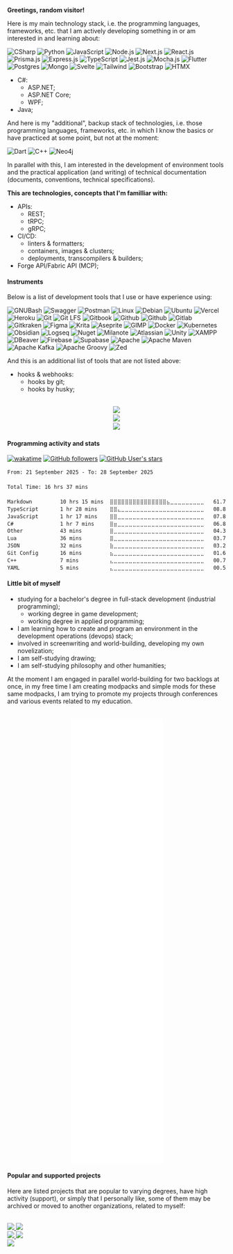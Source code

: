 <!-- markdownlint-disable -->
**Greetings, random visitor!**

Here is my main technology stack, i.e. the programming languages, frameworks, etc. that I am actively developing something in or
am interested in and learning about:

![CSharp](https://img.shields.io/badge/-.NET-000?&logo=dotnet)
![Python](https://img.shields.io/badge/-Python-000?&logo=Python)
![JavaScript](https://img.shields.io/badge/-JavaScript-000?&logo=JavaScript)
![Node.js](https://img.shields.io/badge/-Node.js-000?&logo=nodedotjs)
![Next.js](https://img.shields.io/badge/-Next.js-000?&logo=nextdotjs)
![React.js](https://img.shields.io/badge/-React.js-000?&logo=react)
![Prisma.js](https://img.shields.io/badge/-Prisma.js-000?&logo=prisma)
![Express.js](https://img.shields.io/badge/-Express.js-000?&logo=express)
![TypeScript](https://img.shields.io/badge/-TypeScript-000?&logo=TypeScript)
![Jest.js](https://img.shields.io/badge/-Jest.js-000?&logo=jest)
![Mocha.js](https://img.shields.io/badge/-Mocha.js-000?&logo=mocha)
![Flutter](https://img.shields.io/badge/-Flutter-000?&logo=flutter)
![Postgres](https://img.shields.io/badge/-Postgres-000?&logo=postgresql)
![Mongo](https://img.shields.io/badge/-Mongo-000?&logo=mongodb)
![Svelte](https://img.shields.io/badge/-Svelte-000?&logo=svelte)
![Tailwind](https://img.shields.io/badge/-Tailwind-000?&logo=tailwindcss)
![Bootstrap](https://img.shields.io/badge/-Bootstrap-000?&logo=bootstrap)
![HTMX](https://img.shields.io/badge/-HTMX-000?&logo=htmx)

- C#:
  - ASP.NET;
  - ASP.NET Core;
  - WPF;
- Java;

And here is my "additional", backup stack of technologies, i.e. those programming languages, frameworks, etc. in which I know the basics or have practiced at some point, but not at the moment:

![Dart](https://img.shields.io/badge/-Dart-000?&logo=dart)
![C++](https://img.shields.io/badge/-C++-000?&logo=cplusplus)
![Neo4j](https://img.shields.io/badge/-Neo4j-000?&logo=neo4j)

In parallel with this, I am interested in the development of environment tools and the practical application (and writing) of technical documentation (documents, conventions, technical specifications).

**This are technologies, concepts that I'm familliar with:**

- APIs:
  - REST;
  - tRPC;
  - gRPC;
- CI/CD:
  - linters & formatters;
  - containers, images & clusters;
  - deployments, transcompilers & builders;
- Forge API/Fabric API (MCP);

#### Instruments

Below is a list of development tools that I use or have experience using:

![GNUBash](https://img.shields.io/badge/-GNU%20Bash-000?&logo=gnubash)
![Swagger](https://img.shields.io/badge/-Swagger-000?&logo=swagger)
![Postman](https://img.shields.io/badge/-Postman-000?&logo=postman)
![Linux](https://img.shields.io/badge/-Linux-000?&logo=linux)
![Debian](https://img.shields.io/badge/-Debian-000?&logo=debian)
![Ubuntu](https://img.shields.io/badge/-Ubuntu-000?&logo=ubuntu)
![Vercel](https://img.shields.io/badge/-Vercel-000?&logo=vercel)
![Heroku](https://img.shields.io/badge/-Heroku-000?&logo=heroku)
![Git](https://img.shields.io/badge/-Git-000?&logo=git)
![Git LFS](https://img.shields.io/badge/-Git%20LFS-000?&logo=gitlfs)
![Gitbook](https://img.shields.io/badge/-Gitbook-000?&logo=gitbook)
![Github](https://img.shields.io/badge/-Github-000?&logo=github)
![Github](https://img.shields.io/badge/-Github%20Actions-000?&logo=githubactions)
![Gitlab](https://img.shields.io/badge/-Gitlab-000?&logo=gitlab)
![Gitkraken](https://img.shields.io/badge/-Gitkraken-000?&logo=gitkraken)
![Figma](https://img.shields.io/badge/-Figma-000?&logo=figma)
![Krita](https://img.shields.io/badge/-Krita-000?&logo=Krita)
![Aseprite](https://img.shields.io/badge/-Aseprite-000?&logo=aseprite)
![GIMP](https://img.shields.io/badge/-GIMP-000?&logo=gimp)
![Docker](https://img.shields.io/badge/-Docker-000?&logo=docker)
![Kubernetes](https://img.shields.io/badge/-Kubernetes-000?&logo=kubernetes)
![Obsidian](https://img.shields.io/badge/-Obsidian-000?&logo=obsidian)
![Logseq](https://img.shields.io/badge/-Logseq-000?&logo=logseq)
![Nuget](https://img.shields.io/badge/-Nuget-000?&logo=nuget)
![Milanote](https://img.shields.io/badge/-Milanote-000?&logo=milanote)
![Atlassian](https://img.shields.io/badge/-Atlassian-000?&logo=atlassian)
![Unity](https://img.shields.io/badge/-Unity-000?&logo=unity)
![XAMPP](https://img.shields.io/badge/-XAMPP-000?&logo=xampp)
![DBeaver](https://img.shields.io/badge/-DBeaver-000?&logo=dbeaver)
![Firebase](https://img.shields.io/badge/-Firebase-000?&logo=firebase)
![Supabase](https://img.shields.io/badge/-Supabase-000?&logo=supabase)
![Apache](https://img.shields.io/badge/-Apache-000?&logo=apache)
![Apache Maven](https://img.shields.io/badge/-Apache%20Maven-000?&logo=apachemaven)
![Apache Kafka](https://img.shields.io/badge/-Apache%20Kafka-000?&logo=apachekafka)
![Apache Groovy](https://img.shields.io/badge/-Apache%20Groovy-000?&logo=apachegroovy)
![Zed](https://img.shields.io/badge/-Zed-000?&logo=zedindustries)

And this is an additional list of tools that are not listed above:

- hooks & webhooks:
  - hooks by git;
  - hooks by husky;

<br/>

<div align="center">
    <picture align="left">
      <source
        srcset="https://github-readme-stats-ysug.vercel.app/api?username=Falcion&show=reviews%2Cdiscussions_started%2Cdiscussions_answered%2Cprs_merged%2Cprs_merged_percentage&show_icons=true&theme=github_dark&custom_title=Recent%20activity%20(Falcion):&text_bold=true&card_width=500&hide_border=true"
        media="(prefers-color-scheme: dark)"
      />
      <source
        srcset="https://github-readme-stats-ysug.vercel.app/api?username=Falcion&show=reviews%2Cdiscussions_started%2Cdiscussions_answered%2Cprs_merged%2Cprs_merged_percentage&show_icons=true&custom_title=Recent%20activity%20(Falcion):&text_bold=true&card_width=500&hide_border=true"
        media="(prefers-color-scheme: light), (prefers-color-scheme: no-preference)"
      />
      <img src="https://github-readme-stats-ysug.vercel.app/api?username=Falcion&show=reviews%2Cdiscussions_started%2Cdiscussions_answered%2Cprs_merged%2Cprs_merged_percentage&show_icons=true&custom_title=Recent%20activity%20(Falcion):&text_bold=true&card_width=500&hide_border=true" />
    </picture>
    <br/>
    <picture align="right">
      <source
        srcset="https://github-readme-streak-stats-gray-six.vercel.app?user=Falcion&theme=github-dark-blue&card_width=500&currStreakLabel=C3D1CD&currStreakNum=C3D1CD&sideLabels=C3D1CD&hide_border=true"
        media="(prefers-color-scheme: dark)"
      />
      <source
        srcset="https://github-readme-streak-stats-gray-six.vercel.app?user=Falcion&card_width=500&currStreakLabel=5094F0&currStreakNum=434D58&sideLabels=434D58&ring=5094F0&fire=5094F0&hide_border=true"
        media="(prefers-color-scheme: light), (prefers-color-scheme: no-preference)"
      />
      <img src="https://github-readme-streak-stats-gray-six.vercel.app?user=Falcion&theme=ambient_gradient" />
    </picture>
    <br/>
    <picture align="center">
      <source
        srcset="https://github-profile-trophy.vercel.app/?username=Falcion&theme=darkhub&margin-w=4&margin-h=7&no-frame=true&no-bg=true&column=3"
        media="(prefers-color-scheme: dark)"
      />
      <source
        srcset="https://github-profile-trophy.vercel.app/?username=Falcion&theme=flat&margin-w=4&margin-h=7&no-frame=true&no-bg=true&column=3"
        media="(prefers-color-scheme: light), (prefers-color-scheme: no-preference)"
      />
      <img src="https://github-profile-trophy.vercel.app/?username=Falcion&theme=darkhub&margin-w=4&margin-h=7&no-frame=true&no-bg=true&column=3" />
    </picture>
</div>

#### Programming activity and stats

[![wakatime](https://wakatime.com/badge/user/8a621519-df33-4170-acfd-2a7ae1324590.svg)](https://wakatime.com/@8a621519-df33-4170-acfd-2a7ae1324590)
[![GitHub followers](https://img.shields.io/github/followers/Falcion)](https://github.com/Falcion?tab=followers)
[![GitHub User's stars](https://img.shields.io/github/stars/Falcion)](https://github.com/Falcion?tab=repositories)

<!--START_SECTION:waka-->

```txt
From: 21 September 2025 - To: 28 September 2025

Total Time: 16 hrs 37 mins

Markdown         10 hrs 15 mins  ⣿⣿⣿⣿⣿⣿⣿⣿⣿⣿⣿⣿⣿⣿⣿⣦⣀⣀⣀⣀⣀⣀⣀⣀⣀   61.70 %
TypeScript       1 hr 28 mins    ⣿⣿⣄⣀⣀⣀⣀⣀⣀⣀⣀⣀⣀⣀⣀⣀⣀⣀⣀⣀⣀⣀⣀⣀⣀   08.89 %
JavaScript       1 hr 17 mins    ⣿⣿⣀⣀⣀⣀⣀⣀⣀⣀⣀⣀⣀⣀⣀⣀⣀⣀⣀⣀⣀⣀⣀⣀⣀   07.82 %
C#               1 hr 7 mins     ⣿⣶⣀⣀⣀⣀⣀⣀⣀⣀⣀⣀⣀⣀⣀⣀⣀⣀⣀⣀⣀⣀⣀⣀⣀   06.81 %
Other            43 mins         ⣿⣀⣀⣀⣀⣀⣀⣀⣀⣀⣀⣀⣀⣀⣀⣀⣀⣀⣀⣀⣀⣀⣀⣀⣀   04.33 %
Lua              36 mins         ⣿⣀⣀⣀⣀⣀⣀⣀⣀⣀⣀⣀⣀⣀⣀⣀⣀⣀⣀⣀⣀⣀⣀⣀⣀   03.70 %
JSON             32 mins         ⣷⣀⣀⣀⣀⣀⣀⣀⣀⣀⣀⣀⣀⣀⣀⣀⣀⣀⣀⣀⣀⣀⣀⣀⣀   03.25 %
Git Config       16 mins         ⣦⣀⣀⣀⣀⣀⣀⣀⣀⣀⣀⣀⣀⣀⣀⣀⣀⣀⣀⣀⣀⣀⣀⣀⣀   01.68 %
C++              7 mins          ⣄⣀⣀⣀⣀⣀⣀⣀⣀⣀⣀⣀⣀⣀⣀⣀⣀⣀⣀⣀⣀⣀⣀⣀⣀   00.74 %
YAML             5 mins          ⣄⣀⣀⣀⣀⣀⣀⣀⣀⣀⣀⣀⣀⣀⣀⣀⣀⣀⣀⣀⣀⣀⣀⣀⣀   00.55 %
```

<!--END_SECTION:waka-->

#### Little bit of myself

- studying for a bachelor's degree in full-stack development (industrial programming);
  - working degree in game development;
  - working degree in applied programming;
- I am learning how to create and program an environment in the development operations (devops) stack;
- involved in screenwriting and world-building, developing my own novelization;
- I am self-studying drawing;
- I am self-studying philosophy and other humanities;

At the moment I am engaged in parallel world-building for two backlogs at once, in my free time I am creating modpacks and simple mods for these same modpacks, I am trying to promote my projects through conferences and various events related to my education.

<br/>
<div align="center">
  <img src="./github-metrics.svg" align="center">
</div>

#### Popular and supported projects

Here are listed projects that are popular to varying degrees, have high activity (support), or simply that I personally like, some of them may be archived or moved to another organizations, related to myself:

<br/>
<div align="left">
    <!-- UNITADE.md -->
    <a href="https://github.com/Falcion/UNITADE.md">
        <picture align="left">
          <source
            srcset="https://github-readme-stats-ysug.vercel.app/api/pin/?username=Falcion&repo=UNITADE.md&show=reviews%2Cdiscussions_started%2Cdiscussions_answered%2Cprs_merged%2Cprs_merged_percentage&show_icons=true&theme=github_dark&custom_title=Recent%20activity%20(Falcion):&text_bold=true&card_width=500&hide_border=true&description_lines_count=2&show_owner"
            media="(prefers-color-scheme: dark)"
          />
          <source
            srcset="https://github-readme-stats-ysug.vercel.app/api/pin/?username=Falcion&repo=UNITADE.md&show=reviews%2Cdiscussions_started%2Cdiscussions_answered%2Cprs_merged%2Cprs_merged_percentage&show_icons=true&custom_title=Recent%20activity%20(Falcion):&text_bold=true&card_width=500&hide_border=true&description_lines_count=2&show_owner"
            media="(prefers-color-scheme: light), (prefers-color-scheme: no-preference)"
          />
          <img src="https://github-readme-stats-ysug.vercel.app/api/pin/?username=Falcion&repo=UNITADE.md&show=reviews%2Cdiscussions_started%2Cdiscussions_answered%2Cprs_merged%2Cprs_merged_percentage&show_icons=true&theme=github_dark&custom_title=Recent%20activity%20(Falcion):&text_bold=true&card_width=500&hide_border=true&description_lines_count=2&show_owner" />
        </picture>
    </a>
    <!-- WHISPERER.md -->
    <a href="https://github.com/Falcion/Whisperer.md">
        <picture align="left">
          <source
            srcset="https://github-readme-stats-ysug.vercel.app/api/pin/?username=Falcion&repo=Whisperer.md&show=reviews%2Cdiscussions_started%2Cdiscussions_answered%2Cprs_merged%2Cprs_merged_percentage&show_icons=true&theme=github_dark&custom_title=Recent%20activity%20(Falcion):&text_bold=true&card_width=500&hide_border=true&description_lines_count=2&show_owner"
            media="(prefers-color-scheme: dark)"
          />
          <source
            srcset="https://github-readme-stats-ysug.vercel.app/api/pin/?username=Falcion&repo=Whisperer.md&show=reviews%2Cdiscussions_started%2Cdiscussions_answered%2Cprs_merged%2Cprs_merged_percentage&show_icons=true&custom_title=Recent%20activity%20(Falcion):&text_bold=true&card_width=500&hide_border=true&description_lines_count=2&show_owner"
            media="(prefers-color-scheme: light), (prefers-color-scheme: no-preference)"
          />
          <img src="https://github-readme-stats-ysug.vercel.app/api/pin/?username=Falcion&repo=Whisperer.md&show=reviews%2Cdiscussions_started%2Cdiscussions_answered%2Cprs_merged%2Cprs_merged_percentage&show_icons=true&theme=github_dark&custom_title=Recent%20activity%20(Falcion):&text_bold=true&card_width=500&hide_border=true&description_lines_count=2&show_owner" />
        </picture>
    </a>
    <br/>
    <!-- ZUSTANDSMASCHINE -->
    <a href="https://github.com/Falcion/Zustandsmaschine">
        <picture align="left">
          <source
            srcset="https://github-readme-stats-ysug.vercel.app/api/pin/?username=Falcion&repo=Zustandsmaschine&show=reviews%2Cdiscussions_started%2Cdiscussions_answered%2Cprs_merged%2Cprs_merged_percentage&show_icons=true&theme=github_dark&custom_title=Recent%20activity%20(Falcion):&text_bold=true&card_width=500&hide_border=true&description_lines_count=2&show_owner"
            media="(prefers-color-scheme: dark)"
          />
          <source
            srcset="https://github-readme-stats-ysug.vercel.app/api/pin/?username=Falcion&repo=Zustandsmaschine&show=reviews%2Cdiscussions_started%2Cdiscussions_answered%2Cprs_merged%2Cprs_merged_percentage&show_icons=true&custom_title=Recent%20activity%20(Falcion):&text_bold=true&card_width=500&hide_border=true&description_lines_count=2&show_owner"
            media="(prefers-color-scheme: light), (prefers-color-scheme: no-preference)"
          />
          <img src="https://github-readme-stats-ysug.vercel.app/api/pin/?username=Falcion&repo=Zustandsmaschine&show=reviews%2Cdiscussions_started%2Cdiscussions_answered%2Cprs_merged%2Cprs_merged_percentage&show_icons=true&theme=github_dark&custom_title=Recent%20activity%20(Falcion):&text_bold=true&card_width=500&hide_border=true&description_lines_count=2&show_owner" />
        </picture>
    </a>
    <!-- PATTERNUGIT -->
    <a href="https://github.com/Falcion/Patternugit">
        <picture align="left">
          <source
            srcset="https://github-readme-stats-ysug.vercel.app/api/pin/?username=Falcion&repo=Patternugit&show=reviews%2Cdiscussions_started%2Cdiscussions_answered%2Cprs_merged%2Cprs_merged_percentage&show_icons=true&theme=github_dark&custom_title=Recent%20activity%20(Falcion):&text_bold=true&card_width=500&hide_border=true&description_lines_count=2&show_owner"
            media="(prefers-color-scheme: dark)"
          />
          <source
            srcset="https://github-readme-stats-ysug.vercel.app/api/pin/?username=Falcion&repo=Patternugit&show=reviews%2Cdiscussions_started%2Cdiscussions_answered%2Cprs_merged%2Cprs_merged_percentage&show_icons=true&custom_title=Recent%20activity%20(Falcion):&text_bold=true&card_width=500&hide_border=true&description_lines_count=2&show_owner"
            media="(prefers-color-scheme: light), (prefers-color-scheme: no-preference)"
          />
          <img src="https://github-readme-stats-ysug.vercel.app/api/pin/?username=Falcion&repo=Patternugit&show=reviews%2Cdiscussions_started%2Cdiscussions_answered%2Cprs_merged%2Cprs_merged_percentage&show_icons=true&theme=github_dark&custom_title=Recent%20activity%20(Falcion):&text_bold=true&card_width=500&hide_border=true&description_lines_count=2&show_owner" />
        </picture>
    </a>
    <br/>
    <!-- ZUSTANDFUNDAMENTALEN -->
    <a href="https://github.com/Falcion/Zustandfundamentalen">
        <picture align="left">
          <source
            srcset="https://github-readme-stats-ysug.vercel.app/api/pin/?username=Falcion&repo=Zustandfundamentalen&show=reviews%2Cdiscussions_started%2Cdiscussions_answered%2Cprs_merged%2Cprs_merged_percentage&show_icons=true&theme=github_dark&custom_title=Recent%20activity%20(Falcion):&text_bold=true&card_width=500&hide_border=true&description_lines_count=2&show_owner"
            media="(prefers-color-scheme: dark)"
          />
          <source
            srcset="https://github-readme-stats-ysug.vercel.app/api/pin/?username=Falcion&repo=Zustandfundamentalen&show=reviews%2Cdiscussions_started%2Cdiscussions_answered%2Cprs_merged%2Cprs_merged_percentage&show_icons=true&custom_title=Recent%20activity%20(Falcion):&text_bold=true&card_width=500&hide_border=true&description_lines_count=2&show_owner"
            media="(prefers-color-scheme: light), (prefers-color-scheme: no-preference)"
          />
          <img src="https://github-readme-stats-ysug.vercel.app/api/pin/?username=Falcion&repo=Zustandfundamentalen&show=reviews%2Cdiscussions_started%2Cdiscussions_answered%2Cprs_merged%2Cprs_merged_percentage&show_icons=true&theme=github_dark&custom_title=Recent%20activity%20(Falcion):&text_bold=true&card_width=500&hide_border=true&description_lines_count=2&show_owner" />
        </picture>
    </a>
</div>
